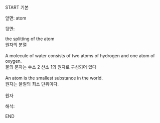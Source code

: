 START
기본

앞면:
atom


뒷면:
<div>the splitting of the atom </div><div>원자의 분열</div><div><br></div><div><div>A molecule of water consists of two atoms of hydrogen and one atom of oxygen. </div><div><div>물의 분자는 수소 2 산소 1의 원자로 구성되어 있다</div></div></div><div><br></div><div><div>An atom is the smallest substance in the world. </div><div><div>원자는 물질의 최소 단위이다.</div></div></div><div><br></div><div>원자</div>


해석:

END